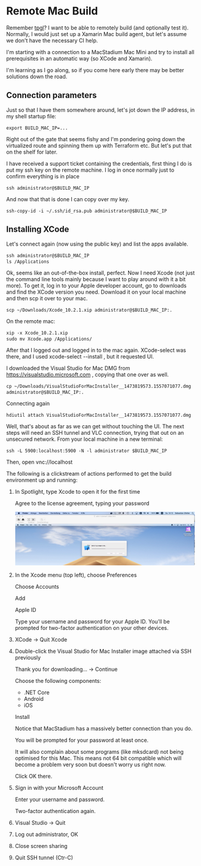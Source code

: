 # Remote Mac Build
Remember [tpgl](https://github.com/sebug/tpgl)? I want to be able to remotely
build (and optionally test it). Normally, I would just set up a Xamarin Mac
build agent, but let's assume we don't have the necessary CI help.

I'm starting with a connection to a MacStadium Mac Mini and try to install
all prerequisites in an automatic way (so XCode and Xamarin).

I'm learning as I go along, so if you come here early there may be better
solutions down the road.

## Connection parameters
Just so that I have them somewhere around, let's jot down the IP address, in
my shell startup file:

	export BUILD_MAC_IP=...

Right out of the gate that seems fishy and I'm pondering going down the
virtualized route and spinning them up with Terraform etc. But let's put that
on the shelf for later.

I have received a support ticket containing the credentials, first thing I
do is put my ssh key on the remote machine. I log in once normally just to
confirm everything is in place

	ssh administrator@$BUILD_MAC_IP

And now that that is done I can copy over my key.

	ssh-copy-id -i ~/.ssh/id_rsa.pub administrator@$BUILD_MAC_IP

## Installing XCode
Let's connect again (now using the public key) and list the apps available.

	ssh administrator@$BUILD_MAC_IP
	ls /Applications

Ok, seems like an out-of-the-box install, perfect. Now I need Xcode (not just the command line tools mainly because I want to play around with it a bit more). To get it, log in to your Apple developer account, go to downloads and find the XCode version you need. Download it on your local machine and then scp it over to your mac.

	scp ~/Downloads/Xcode_10.2.1.xip administrator@$BUILD_MAC_IP:.

On the remote mac:

	xip -x Xcode_10.2.1.xip
	sudo mv Xcode.app /Applications/

After that I logged out and logged in to the mac again. XCode-select was there, and I used xcode-select --install , but it requested UI.

I downloaded the Visual Studio for Mac DMG from https://visualstudio.microsoft.com , copying that one over as well.

	cp ~/Downloads/VisualStudioForMacInstaller__1473819573.1557071077.dmg administrator@$BUILD_MAC_IP:.

Connecting again

	hdiutil attach VisualStudioForMacInstaller__1473819573.1557071077.dmg

Well, that's about as far as we can get without touching the UI. The next steps will need an SSH tunnel and VLC connection, trying that out on an unsecured network. From your local machine in a new terminal:

	ssh -L 5900:localhost:5900 -N -l administrator $BUILD_MAC_IP

Then, open vnc://localhost

The following is a clickstream of actions performed to get the build environment up and running:

1) In Spotlight, type Xcode to open it for the first time

   Agree to the license agreement, typing your password

   ![Installing Components](https://raw.githubusercontent.com/sebug/remote-mac-build/master/images/installing_components.png "Installing XCode components")

2) In the Xcode menu (top left), choose Preferences

   Choose Accounts

   Add

   Apple ID

   Type your username and password for your Apple ID. You'll be prompted for two-factor authentication on your other devices.

3) XCode -> Quit Xcode

4) Double-click the Visual Studio for Mac Installer image attached via SSH previously

   Thank you for downloading... -> Continue

   Choose the following components:

   - .NET Core
   - Android
   - iOS

   Install

   Notice that MacStadium has a massively better connection than you do.

   You will be prompted for your password at least once.


   It will also complain about some programs (like mksdcard) not being optimised for this Mac. This means not 64 bit compatible which will become a problem very soon but doesn't worry us right now.

   Click OK there.

5) Sign in with your Microsoft Account

   Enter your username and password.

   Two-factor authentication again.

6) Visual Studio -> Quit

7) Log out administrator, OK

8) Close screen sharing

9) Quit SSH tunnel (Ctr-C)



